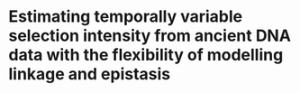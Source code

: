 # Estimating temporally variable selection intensity from ancient DNA data with the flexibility of modelling linkage and epistasis

